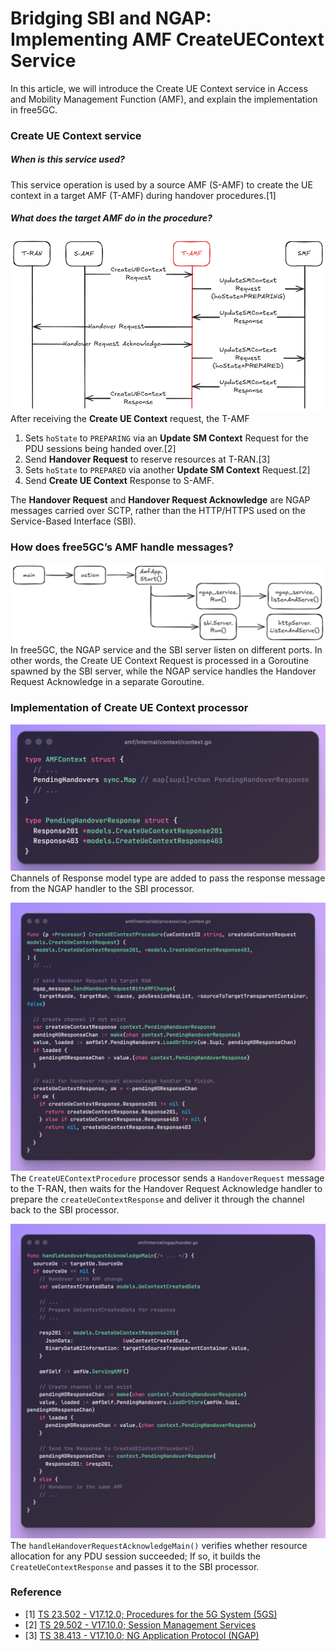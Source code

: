 # Bridging SBI and NGAP: Implementing AMF CreateUEContext Service
In this article, we will introduce the Create UE Context service in Access and Mobility Management Function (AMF), and explain the implementation in free5GC.

### Create UE Context service
##### When is this service used?
This service operation is used by a source AMF (S-AMF) to create the UE context in a target AMF (T-AMF) during handover procedures.\[1]

##### What does the target AMF do in the procedure?
![N2 Handover preparation phase procedure T-AMF perspective.png](procedure.png)
After receiving the **Create UE Context** request, the T-AMF
1. Sets `hoState` to `PREPARING` via an **Update SM Context** Request for the PDU sessions being handed over.\[2]
2. Send **Handover Request** to reserve resources at T-RAN.\[3]
3. Sets `hoState` to `PREPARED` via another **Update SM Context** Request.\[2]
4. Send **Create UE Context** Response to S-AMF.

The **Handover Request** and **Handover Request Acknowledge** are NGAP messages carried over SCTP, rather than the HTTP/HTTPS used on the Service-Based Interface (SBI).

### How does free5GC’s AMF handle messages?
![AmfApp structure for ngap service and sbi server 1.png](server.png)
In free5GC, the NGAP service and the SBI server listen on different ports. In other words, the Create UE Context Request is processed in a Goroutine spawned by the SBI server, while the NGAP service handles the Handover Request Acknowledge in a separate Goroutine.

### Implementation of Create UE Context processor
![PendingHandovers sync.Map in AMFContext.png](channel.png)
Channels of Response model type are added to pass the response message from the NGAP handler to the SBI processor.

![Send HORequest and wait for CreUECtx Response in ue_context.go.png](processor.png)
The `CreateUEContextProcedure` processor sends a `HandoverRequest` message to the T-RAN, then waits for the Handover Request Acknowledge handler to prepare the `createUeContextResponse` and deliver it through the channel back to the SBI processor.

![Pass CreUECtx Response to processor.png](handler.png)
The `handleHandoverRequestAcknowledgeMain()` verifies whether resource allocation for any PDU session succeeded; If so, it builds the `CreateUeContextResponse` and passes it to the SBI processor.

### Reference
- \[1\] [TS 23.502 - V17.12.0; Procedures for the 5G System (5GS)](https://www.etsi.org/deliver/etsi_ts/123500_123599/123502/17.12.00_60/ts_123502v171200p.pdf) 
- \[2\] [TS 29.502 - V17.10.0; Session Management Services](https://www.etsi.org/deliver/etsi_ts/129500_129599/129502/17.10.00_60/ts_129502v171000p.pdf) 
- \[3\] [TS 38.413 - V17.10.0; NG Application Protocol (NGAP)](https://www.etsi.org/deliver/etsi_ts/138400_138499/138413/17.10.00_60/ts_138413v171000p.pdf) 
